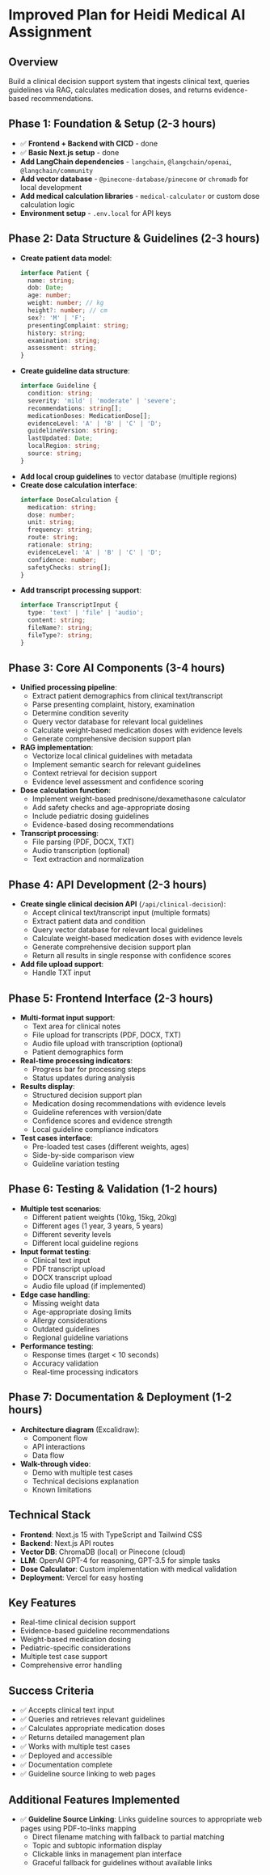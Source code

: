 # Improved Plan for Heidi Medical AI Assignment

## Overview
Build a clinical decision support system that ingests clinical text, queries guidelines via RAG, calculates medication doses, and returns evidence-based recommendations.

## Phase 1: Foundation & Setup (2-3 hours)
- ✅ **Frontend + Backend with CICD** - done
- ✅ **Basic Next.js setup** - done
- **Add LangChain dependencies** - `langchain`, `@langchain/openai`, `@langchain/community`
- **Add vector database** - `@pinecone-database/pinecone` or `chromadb` for local development
- **Add medical calculation libraries** - `medical-calculator` or custom dose calculation logic
- **Environment setup** - `.env.local` for API keys

## Phase 2: Data Structure & Guidelines (2-3 hours)
- **Create patient data model**:
  ```typescript
  interface Patient {
    name: string;
    dob: Date;
    age: number;
    weight: number; // kg
    height?: number; // cm
    sex?: 'M' | 'F';
    presentingComplaint: string;
    history: string;
    examination: string;
    assessment: string;
  }
  ```
- **Create guideline data structure**:
  ```typescript
  interface Guideline {
    condition: string;
    severity: 'mild' | 'moderate' | 'severe';
    recommendations: string[];
    medicationDoses: MedicationDose[];
    evidenceLevel: 'A' | 'B' | 'C' | 'D';
    guidelineVersion: string;
    lastUpdated: Date;
    localRegion: string;
    source: string;
  }
  ```
- **Add local croup guidelines** to vector database (multiple regions)
- **Create dose calculation interface**:
  ```typescript
  interface DoseCalculation {
    medication: string;
    dose: number;
    unit: string;
    frequency: string;
    route: string;
    rationale: string;
    evidenceLevel: 'A' | 'B' | 'C' | 'D';
    confidence: number;
    safetyChecks: string[];
  }
  ```
- **Add transcript processing support**:
  ```typescript
  interface TranscriptInput {
    type: 'text' | 'file' | 'audio';
    content: string;
    fileName?: string;
    fileType?: string;
  }
  ```

## Phase 3: Core AI Components (3-4 hours)
- **Unified processing pipeline**:
  - Extract patient demographics from clinical text/transcript
  - Parse presenting complaint, history, examination
  - Determine condition severity
  - Query vector database for relevant local guidelines
  - Calculate weight-based medication doses with evidence levels
  - Generate comprehensive decision support plan
- **RAG implementation**:
  - Vectorize local clinical guidelines with metadata
  - Implement semantic search for relevant guidelines
  - Context retrieval for decision support
  - Evidence level assessment and confidence scoring
- **Dose calculation function**:
  - Implement weight-based prednisone/dexamethasone calculator
  - Add safety checks and age-appropriate dosing
  - Include pediatric dosing guidelines
  - Evidence-based dosing recommendations
- **Transcript processing**:
  - File parsing (PDF, DOCX, TXT)
  - Audio transcription (optional)
  - Text extraction and normalization

## Phase 4: API Development (2-3 hours)
- **Create single clinical decision API** (`/api/clinical-decision`):
  - Accept clinical text/transcript input (multiple formats)
  - Extract patient data and condition
  - Query vector database for relevant local guidelines
  - Calculate weight-based medication doses with evidence levels
  - Generate comprehensive decision support plan
  - Return all results in single response with confidence scores
- **Add file upload support**:
  - Handle TXT input

## Phase 5: Frontend Interface (2-3 hours)
- **Multi-format input support**:
  - Text area for clinical notes
  - File upload for transcripts (PDF, DOCX, TXT)
  - Audio file upload with transcription (optional)
  - Patient demographics form
- **Real-time processing indicators**:
  - Progress bar for processing steps
  - Status updates during analysis
- **Results display**:
  - Structured decision support plan
  - Medication dosing recommendations with evidence levels
  - Guideline references with version/date
  - Confidence scores and evidence strength
  - Local guideline compliance indicators
- **Test cases interface**:
  - Pre-loaded test cases (different weights, ages)
  - Side-by-side comparison view
  - Guideline variation testing

## Phase 6: Testing & Validation (1-2 hours)
- **Multiple test scenarios**:
  - Different patient weights (10kg, 15kg, 20kg)
  - Different ages (1 year, 3 years, 5 years)
  - Different severity levels
  - Different local guideline regions
- **Input format testing**:
  - Clinical text input
  - PDF transcript upload
  - DOCX transcript upload
  - Audio file upload (if implemented)
- **Edge case handling**:
  - Missing weight data
  - Age-appropriate dosing limits
  - Allergy considerations
  - Outdated guidelines
  - Regional guideline variations
- **Performance testing**:
  - Response times (target < 10 seconds)
  - Accuracy validation
  - Real-time processing indicators

## Phase 7: Documentation & Deployment (1-2 hours)
- **Architecture diagram** (Excalidraw):
  - Component flow
  - API interactions
  - Data flow
- **Walk-through video**:
  - Demo with multiple test cases
  - Technical decisions explanation
  - Known limitations

## Technical Stack
- **Frontend**: Next.js 15 with TypeScript and Tailwind CSS
- **Backend**: Next.js API routes
- **Vector DB**: ChromaDB (local) or Pinecone (cloud)
- **LLM**: OpenAI GPT-4 for reasoning, GPT-3.5 for simple tasks
- **Dose Calculator**: Custom implementation with medical validation
- **Deployment**: Vercel for easy hosting

## Key Features
- Real-time clinical decision support
- Evidence-based guideline recommendations
- Weight-based medication dosing
- Pediatric-specific considerations
- Multiple test case support
- Comprehensive error handling

## Success Criteria
- ✅ Accepts clinical text input
- ✅ Queries and retrieves relevant guidelines
- ✅ Calculates appropriate medication doses
- ✅ Returns detailed management plan
- ✅ Works with multiple test cases
- ✅ Deployed and accessible
- ✅ Documentation complete
- ✅ Guideline source linking to web pages

## Additional Features Implemented
- ✅ **Guideline Source Linking**: Links guideline sources to appropriate web pages using PDF-to-links mapping
  - Direct filename matching with fallback to partial matching
  - Topic and subtopic information display
  - Clickable links in management plan interface
  - Graceful fallback for guidelines without available links 
